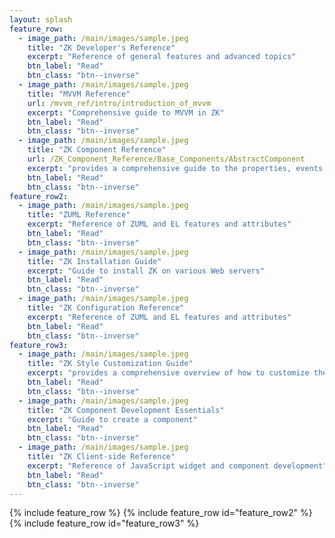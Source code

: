 ```yaml
---
layout: splash
feature_row:
  - image_path: /main/images/sample.jpeg
    title: "ZK Developer's Reference"
    excerpt: "Reference of general features and advanced topics"
    btn_label: "Read"
    btn_class: "btn--inverse"
  - image_path: /main/images/sample.jpeg
    title: "MVVM Reference"
    url: /mvvm_ref/intro/introduction_of_mvvm
    excerpt: "Comprehensive guide to MVVM in ZK"
    btn_label: "Read"
    btn_class: "btn--inverse"
  - image_path: /main/images/sample.jpeg
    title: "ZK Component Reference"
    url: /ZK_Component_Reference/Base_Components/AbstractComponent
    excerpt: "provides a comprehensive guide to the properties, events, and features of ZK components"
    btn_label: "Read"
    btn_class: "btn--inverse"
feature_row2:
  - image_path: /main/images/sample.jpeg
    title: "ZUML Reference"
    excerpt: "Reference of ZUML and EL features and attributes"
    btn_label: "Read"
    btn_class: "btn--inverse"
  - image_path: /main/images/sample.jpeg
    title: "ZK Installation Guide"
    excerpt: "Guide to install ZK on various Web servers"
    btn_label: "Read"
    btn_class: "btn--inverse"
  - image_path: /main/images/sample.jpeg
    title: "ZK Configuration Reference"
    excerpt: "Reference of ZUML and EL features and attributes"
    btn_label: "Read"
    btn_class: "btn--inverse"
feature_row3:
  - image_path: /main/images/sample.jpeg
    title: "ZK Style Customization Guide"
    excerpt: "provides a comprehensive overview of how to customize the styling and appearance of ZK components, incorporating the use of CSS, Sclass and Zclass, LESS integration, and practical examples for customizing individual component"
    btn_label: "Read"
    btn_class: "btn--inverse"
  - image_path: /main/images/sample.jpeg
    title: "ZK Component Development Essentials"
    excerpt: "Guide to create a component"
    btn_label: "Read"
    btn_class: "btn--inverse"
  - image_path: /main/images/sample.jpeg
    title: "ZK Client-side Reference"
    excerpt: "Reference of JavaScript widget and component development"
    btn_label: "Read"
    btn_class: "btn--inverse"
---
```

{% include feature_row %}
{% include feature_row id="feature_row2" %}
{% include feature_row id="feature_row3" %}